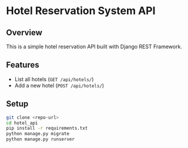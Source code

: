 # Hotel Reservation System API

## Overview

This is a simple hotel reservation API built with Django REST Framework.

## Features

- List all hotels (`GET /api/hotels/`)
- Add a new hotel (`POST /api/hotels/`)

## Setup

```bash
git clone <repo-url>
cd hotel_api
pip install -r requirements.txt
python manage.py migrate
python manage.py runserver
